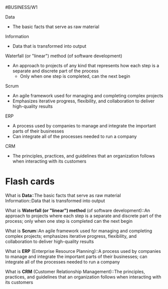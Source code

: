 #BUSINESS/W1 

 Data
 - The basic facts that serve as raw material

Information
- Data that is transformed into output

Waterfall (or "linear") method (of software development)
- An approach to projects of any kind that represents how each step is a separate and discrete part of the process
	- Only when one step is completed, can the next begin

Scrum
- An agile framework used for managing and completing complex projects
- Emphasizes iterative progress, flexibility, and collaboration to deliver high-quality results

ERP
- A process used by companies to manage and integrate the important parts of their businesses
- Can integrate all of the processes needed to run a company

CRM
- The principles, practices, and guidelines that an organization follows when interacting with its customers


# Flash cards

What is **Data**::The basic facts that serve as raw material  
Information::Data that is transformed into output

What is **Waterfall (or "linear") method** (of software development)::An approach to projects where each step is a separate and discrete part of the process; only when one step is completed can the next begin

What is **Scrum**::An agile framework used for managing and completing complex projects; emphasizes iterative progress, flexibility, and collaboration to deliver high-quality results

What is **ERP** (Enterprise Resource Planning)::A process used by companies to manage and integrate the important parts of their businesses; can integrate all of the processes needed to run a company

What is **CRM** (Customer Relationship Management)::The principles, practices, and guidelines that an organization follows when interacting with its customers